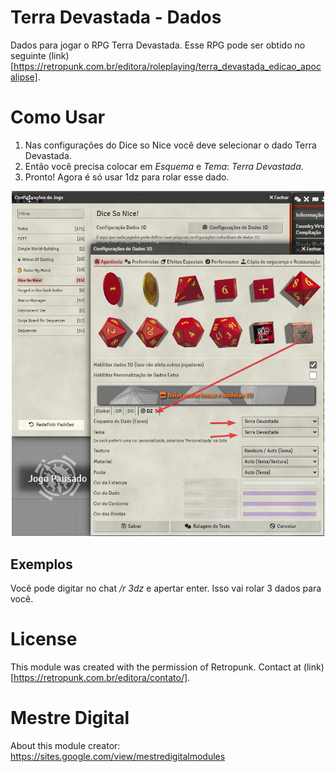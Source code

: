# Terra Devastada - Dados

Dados para jogar o RPG Terra Devastada. Esse RPG pode ser obtido no seguinte (link)[https://retropunk.com.br/editora/roleplaying/terra_devastada_edicao_apocalipse].

# Como Usar
1. Nas configurações do Dice so Nice você deve selecionar o dado Terra Devastada. 
2. Então você precisa colocar em *Esquema* e *Tema*: *Terra Devastada*. 
3. Pronto! Agora é só usar 1dz para rolar esse dado.
<p align="center">
  <img width="500" src="docs/docs_howto.webp">
</p>

## Exemplos 
Você pode digitar no chat */r 3dz* e apertar enter. Isso vai rolar 3 dados para você.

# License
This module was created with the permission of Retropunk. Contact at (link)[https://retropunk.com.br/editora/contato/].

# Mestre Digital
About this module creator: https://sites.google.com/view/mestredigitalmodules
